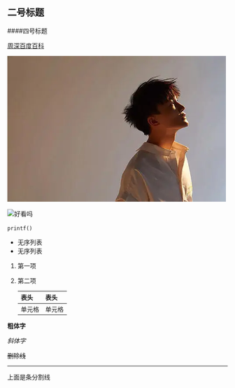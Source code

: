 ## 二号标题

####四号标题

[周深百度百科](https://baike.baidu.com/item/%E5%91%A8%E6%B7%B1/15089196?fr=aladdin)

![alt 周深](zhoushen.jpg)

![好看吗](https://img2.baidu.com/it/u=3589640735,1617781498&fm=26&fmt=auto&gp=0.jpg)

`printf()`

* 无序列表
* 无序列表

1. 第一项

2. 第二项

   | 表头   | 表头   |
   | ------ | ------ |
   | 单元格 | 单元格 |

   

**粗体字**

*斜体字*

~~删除线~~

***

上面是条分割线

